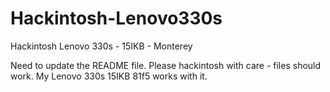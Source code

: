 # Hackintosh-Lenovo330s
Hackintosh Lenovo 330s - 15IKB - Monterey

Need to update the README file.
Please hackintosh with care - files should work.
My Lenovo 330s 15IKB 81f5 works with it.